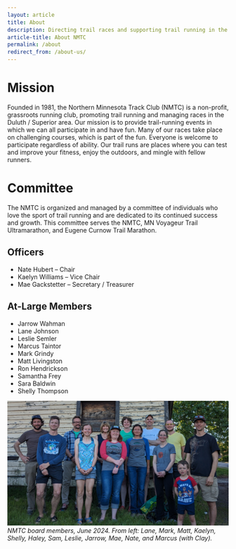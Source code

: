 ```yaml
---
layout: article
title: About
description: Directing trail races and supporting trail running in the Duluth / Superior area since 1981.
article-title: About NMTC
permalink: /about
redirect_from: /about-us/
---
```

# Mission

Founded in 1981, the Northern Minnesota Track Club (NMTC) is a non-profit, grassroots running club, promoting trail running and managing races in the Duluth / Superior area. Our mission is to provide trail-running events in which we can all participate in and have fun. Many of our races take place on challenging courses, which is part of the fun. Everyone is welcome to participate regardless of ability. Our trail runs are places where you can test and improve your fitness, enjoy the outdoors, and mingle with fellow runners.

# Committee

The NMTC is organized and managed by a committee of individuals who love the sport of trail running and are dedicated to its continued success and growth. This committee serves the NMTC, MN Voyageur Trail Ultramarathon, and Eugene Curnow Trail Marathon.

## Officers

* Nate Hubert – Chair
* Kaelyn Williams – Vice Chair
* Mae Gackstetter – Secretary / Treasurer

## At-Large Members
* Jarrow Wahman
* Lane Johnson
* Leslie Semler
* Marcus Taintor
* Mark Grindy
* Matt Livingston
* Ron Hendrickson
* Samantha Frey
* Sara Baldwin 
* Shelly Thompson

![NMTC board members](/img/nmtc-board.jpeg "NMTC board members")
_NMTC board members, June 2024. From left: Lane, Mark, Matt, Kaelyn, Shelly, Haley, Sam, Leslie, Jarrow, Mae, Nate, and Marcus (with Clay)._
